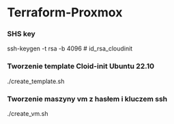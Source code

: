 # Terraform-Proxmox

### SHS key

ssh-keygen -t rsa -b 4096 # id_rsa_cloudinit

### Tworzenie template Cloid-init Ubuntu 22.10

./create_template.sh

### Tworzenie maszyny vm z hasłem i kluczem ssh

./create_vm.sh
